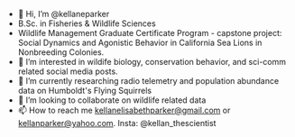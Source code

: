 - 👋 Hi, I’m @kellaneparker
- B.Sc. in Fisheries & Wildlife Sciences
- Wildlife Management Graduate Certificate Program - capstone project: Social Dynamics and Agonistic Behavior in California Sea Lions in   Nonbreeding Colonies.
- 👀 I’m interested in wildife biology, conservation behavior, and sci-comm related social media posts.
- 🌱 I’m currently researching radio telemetry and population abundance data on Humboldt's Flying Squirrels
- 💞️ I’m looking to collaborate on wildlife related data
- 📫 How to reach me kellanelisabethparker@gmail.com or kellanparker@yahoo.com. Insta: @kellan_thescientist

<!---
kellaneparker/kellaneparker is a ✨ special ✨ repository because its `README.md` (this file) appears on your GitHub profile.
You can click the Preview link to take a look at your changes.
--->
